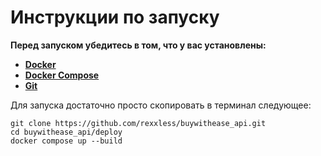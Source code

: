 <h1>Инструкции по запуску</h1>

**Перед запуском убедитесь в том, что у вас установлены:**
  - **[Docker](https://docs.docker.com/engine/install/)**
  - **[Docker Compose](https://docs.docker.com/compose/install/)**
  - **[Git](https://git-scm.com/book/en/v2/Getting-Started-Installing-Git)**

Для запуска достаточно просто скопировать в терминал следующее:
```shell
git clone https://github.com/rexxless/buywithease_api.git
cd buywithease_api/deploy
docker compose up --build
```
